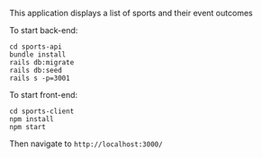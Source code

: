 This application displays a list of sports and their event outcomes

To start back-end:
```
cd sports-api
bundle install
rails db:migrate
rails db:seed
rails s -p=3001
```

To start front-end:
```
cd sports-client
npm install
npm start
```

Then navigate to `http://localhost:3000/`

